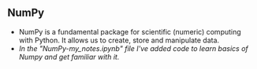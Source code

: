 ## NumPy   

+ NumPy is a fundamental package for scientific (numeric) computing with Python. It allows us to create, store and manipulate data.      
+ *In the "NumPy-my_notes.ipynb" file I've added code to learn basics of Numpy and get familiar with it.*
